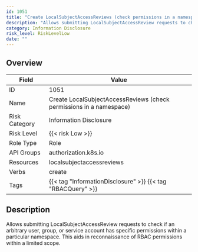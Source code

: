 ```yaml
---
id: 1051
title: "Create LocalSubjectAccessReviews (check permissions in a namespace)"
description: "Allows submitting LocalSubjectAccessReview requests to check if an arbitrary user, group, or service account has specific permissions within a particular namespace. This aids in reconnaissance of RBAC permissions within a limited scope."
category: Information Disclosure
risk_level: RiskLevelLow
date: ""
---
```


## Overview

| Field         | Value                                                               |
| ------------- | ------------------------------------------------------------------- |
| ID            | 1051                                                                |
| Name          | Create LocalSubjectAccessReviews (check permissions in a namespace) |
| Risk Category | Information Disclosure                                              |
| Risk Level    | {{< risk Low >}}                                                    |
| Role Type     | Role                                                                |
| API Groups    | authorization.k8s.io                                                |
| Resources     | localsubjectaccessreviews                                           |
| Verbs         | create                                                              |
| Tags          | {{< tag "InformationDisclosure" >}} {{< tag "RBACQuery" >}}         |

## Description

Allows submitting LocalSubjectAccessReview requests to check if an arbitrary user, group, or service account has specific permissions within a particular namespace. This aids in reconnaissance of RBAC permissions within a limited scope.
